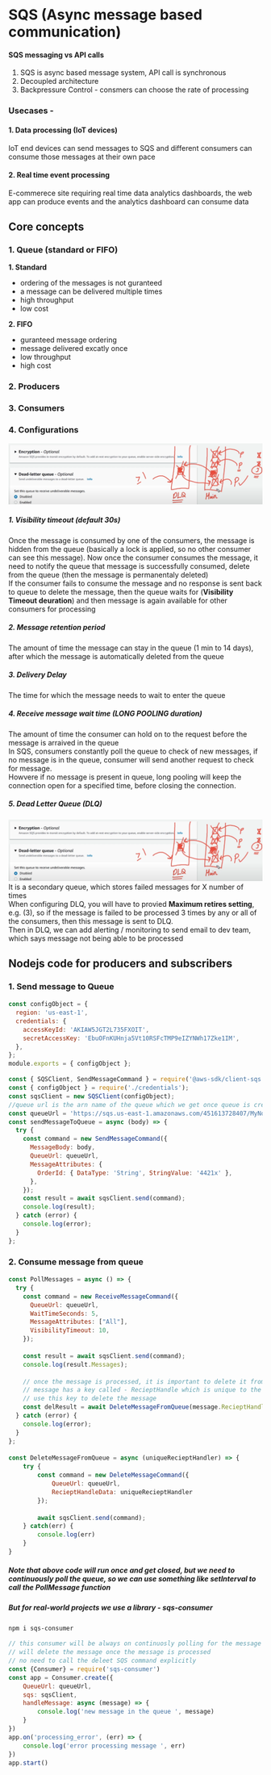 # SQS (Async message based communication)

#### SQS messaging vs API calls
1. SQS is async based message system, API call is synchronous
2. Decoupled architecture
3. Backpressure Control - consmers can choose the rate of processing

### Usecases - 
#### 1. Data processing (IoT devices)
IoT end devices can send messages to SQS and different consumers can consume those messages at their own pace
#### 2. Real time event processing  
E-commerece site requiring real time data analytics dashboards, the web app can produce events and the analytics dashboard can consume data

## Core concepts

### 1. Queue (standard or FIFO)
**1. Standard**  
 - ordering of the messages is not guranteed
 - a message can be delivered multiple times
 - high throughput
 - low cost

**2. FIFO**
 - guranteed message ordering
 - message delivered excatly once
 - low throughput
 - high cost

### 2. Producers 

### 3. Consumers

### 4. Configurations  
![alt text](PNG/SQS2.PNG "Title")  

##### 1. Visibility timeout (default 30s)
Once the message is consumed by one of the consumers, the message is hidden from the queue (basically a lock is applied, so no other consumer can see this message). 
Now once the consumer consumes the message, it need to notify the queue that message is successfully consumed, delete from the queue (then the message is permanentaly deleted)  
If the consumer fails to consume the message and no response is sent back to queue to delete the message, then the queue waits for (**Visibility Timeout deuration**) and then message is again available for other consumers for processing

##### 2. Message retention period
The amount of time the message can stay in the queue (1 min to 14 days), after which the message is automatically deleted from the queue

##### 3. Delivery Delay
The time for which the message needs to wait to enter the queue

##### 4. Receive message wait time (LONG POOLING duration)
The amount of time the consumer can hold on to the request before the message is arraived in the queue  
In SQS, consumers constantly poll the queue to check of new messages, if no message is in the queue, consumer will send another request to check for message.  
Howvere if no message is present in queue, long pooling will keep the connection open for a specified time, before closing the connection.

##### 5. Dead Letter Queue (DLQ)
![alt text](PNG/SQS2.PNG "Title")  
It is a secondary queue, which stores failed messages for X number of times  
When configuring DLQ, you will have to provied **Maximum retires setting**, e.g. (3), so if the message is failed to be processed 3 times by any or all of the consumers, then this message is sent to DLQ.  
Then in DLQ, we can add alerting / monitoring to send email to dev team, which says message not being able to be processed 

## Nodejs code for producers and subscribers

### 1. Send message to Queue  

```javascript
const configObject = {
  region: 'us-east-1',
  credentials: {
    accessKeyId: 'AKIAW5JGT2L735FXOIT',
    secretAccessKey: 'EbuOFnKUHnja5Vt10RSFcTMP9eIZYNWh17Zke1IM',
  },
};
module.exports = { configObject };
```

```javascript
const { SQSClient, SendMessageCommand } = require('@aws-sdk/client-sqs');
const { configObject } = require('./credentials');
const sqsClient = new SQSClient(configObject);
//queue url is the arn name of the queue which we get once queue is created in AWS console
const queueUrl = 'https://sqs.us-east-1.amazonaws.com/451613728407/MyNodeQueue';
const sendMessageToQueue = async (body) => {
  try {
    const command = new SendMessageCommand({
      MessageBody: body,
      QueueUrl: queueUrl,
      MessageAttributes: {
        OrderId: { DataType: 'String', StringValue: '4421x' },
      },
    });
    const result = await sqsClient.send(command);
    console.log(result);
  } catch (error) {
    console.log(error);
  }
};
```

### 2. Consume message from queue

```javascript
const PollMessages = async () => {
  try {
    const command = new ReceiveMessageCommand({
      QueueUrl: queueUrl,
      WaitTimeSeconds: 5,
      MessageAttributes: ["All"],
      VisibilityTimeout: 10,
    });

    const result = await sqsClient.send(command);
    console.log(result.Messages);

    // once the message is processed, it is important to delete it from the queue
    // message has a key called - RecieptHandle which is unique to the message
    // use this key to delete the message
    const delResult = await DeleteMessageFromQueue(message.RecieptHandle)
  } catch (error) {
    console.log(error);
  }
};

const DeleteMessageFromQueue = async (uniqueRecieptHandler) => {
    try {
        const command = new DeleteMessageCommand({
            QueueUrl: queueUrl,
            RecieptHandleData: uniqueRecieptHandler
        });

        await sqsClient.send(command);
    } catch(err) {
        console.log(err)
    }
}
```

##### Note that above code will run once and get closed, but we need to continuously poll the queue, so we can use something like setInterval to call the PollMessage function
##### But for real-world projects we use a library - sqs-consumer

```npm i sqs-consumer``` 

```javascript
// this consumer will be always on continuosly polling for the message
// will delete the message once the message is processed
// no need to call the deleet SQS command explicitly
const {Consumer} = require('sqs-consumer')
const app = Consumer.create({
    QueueUrl: queueUrl,
    sqs: sqsClient,
    handleMessage: async (message) => {
        console.log('new message in the queue ', message)
    }
})
app.on('processing_error', (err) => {
    console.log('error processing message ', err)
})
app.start()
```